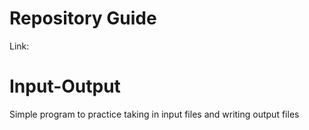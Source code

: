 # Repository Guide
Link: <br>

# Input-Output
Simple program to practice taking in input files and writing output files
